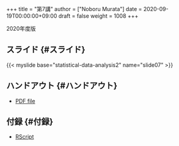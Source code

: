 +++
title = "第7講"
author = ["Noboru Murata"]
date = 2020-09-19T00:00:00+09:00
draft = false
weight = 1008
+++

2020年度版


## スライド {#スライド}

{{< myslide base="statistical-data-analysis2" name="slide07" >}}


## ハンドアウト {#ハンドアウト}

-   [PDF file](https://noboru-murata.github.io/statistical-data-analysis2/pdfs/slide07.pdf)


## 付録 {#付録}

-   [RScript](https://noboru-murata.github.io/statistical-data-analysis2/code/slide07.R)